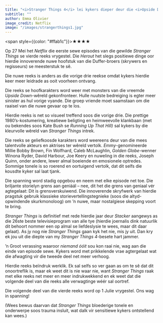 ```yaml
---
title: "<i>Stranger Things 4</i> lei kykers dieper deur die <i>Upside Down</i>"
subtitle: ""
author: Emma Olivier
image_credit: Netflix
image: "/images/strangerthings1.jpg"
---
```


<span style={{color: "#ffab1c"}}>★★★★</span>

Op 27 Mei het _Netflix_ die eerste sewe episodes van die gewilde _Stranger Things_ se vierde reeks vrygestel. Die _Herout_ het slegs positiewe dinge oor hierdie innoverende nuwe hoofstuk van die Duffer-broers (skrywers en regisseurs) se meesterstuk te sê.

Die nuwe reeks is anders as die vorige drie reekse omdat kykers hierdie keer meer leidrade as ooit voorheen ontvang.

Die reeks se hoofkarakters word weer met monsters van die vreemde _Upside Down_-wêreld gekonfronteer. Hulle nuutste bedreiging is egter meer sinister as hul vorige vyande. Die groep vriende moet saamstaan om die raaisel van die nuwe gevaar op te los.

Hierdie reeks is net so visueel treffend soos die vorige drie. Die prettige 1980’s-kostumering, kreatiewe beligting en heimweevolle klankbaan (met ou bekendes soos Kate Bush se _Running Up That Hill)_ sal kykers by die kleurvolle wêreld van _Stranger Things_ intrek.

Die reeks se geliefkoosde karakters word weereens deur van die mees talentvolle akteurs en aktrises ter wêreld vertolk. _Emmy_-genomineerde Millie Bobby Brown, Fin Wolfhard, Caleb McLaughlin, _Golden Globe_-wenner Winona Ryder, David Harbour, Joe Keery en nuweling in die reeks, Joseph Quinn, onder andere, lewer almal boeiende en emosionele optredes. Sommige tonele is so roerend en oortuigend vertolk, dat dit selfs die kousdte kyker sal laat tjank.

Die spanning word stadig opgebou en neem met elke episode net toe. Die briljante storielyn grens aan geniáál – nee, dit het die grens van geniaal vér agtegelaat: Dit is grensverskuiwend. Die innoverende skryfwerk van hierdie pragstuk gebruik klassieke storievertellingstegnieke (soos die altyd-opwindende skurkmonoloog) om ’n nuwe, maar nostalgiese skepping voort te bring.

_Stranger Things_ is definitief met rede hierdie jaar deur _Stacker_ aangewys as die 26ste beste televisieprogram van alle tye (hierdie joernalis dink natuurlik dit behoort nommer een op almal se liefdeslysie te wees, maar dit daar gelaat). As jy nog nie _Stranger Things_ gaan kyk het nie, mis jy uit. Dan kry ek jou uit die diepte van my _Stranger Things 4_-besete hart jammer.

’n Groot verassing waaroor _niemand_ _óóit_ sou kon raai nie, wag aan die einde van episode sewe. Kykers word met prikkelende vrae agtergelaat wat die afwagting vir die tweede deel net meer verhoog.

Hierdie reeks beïndruk werklik. Ek sal selfs so ver gaan as om te sê dat dit onoortreflik is, maar ek weet dit is nie waar nie, want _Stranger Things_ raak met elke reeks net meer en meer indrukwekkend en ek weet dat die volgende deel van die reeks alle verwagtinge wéér sal oortref.

Die volgende deel van die vierde reeks word op 1 Julie vrygestel. Ons wag in spanning!

(Wees bewus daarvan dat _Stranger Things_ bloederige tonele en onderwerpe soos trauma insluit, wat dalk vir sensitiewe kykers ontstellend kan wees.)
